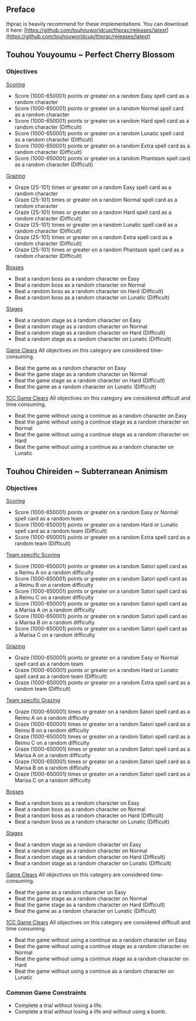 ## Preface
thprac is heavily recommend for these implementations. You can download it here: [https://github.com/touhouworldcup/thprac/releases/latest](https://github.com/touhouworldcup/thprac/releases/latest)

## Touhou Youyoumu ~ Perfect Cherry Blossom
### Objectives

<ins>Scoring</ins>
- Score (1000-650001) points or greater on a random Easy spell card as a random character 
- Score (1000-650001) points or greater on a random Normal spell card as a random character
- Score (1000-650001) points or greater on a random Hard spell card as a random character (Difficult)
- Score (1000-650001) points or greater on a random Lunatic spell card as a random character (Difficult)
- Score (1000-650001) points or greater on a random Extra spell card as a random character (Difficult)
- Score (1000-650001) points or greater on a random Phantasm spell card as a random character (Difficult)

<ins>Grazing</ins>
- Graze (25-101) times or greater on a random Easy spell card as a random character
- Graze (25-101) times or greater on a random Normal spell card as a random character
- Graze (25-101) times or greater on a random Hard spell card as a random character (Difficult)
- Graze (25-101) times or greater on a random Lunatic spell card as a random character (Difficult)
- Graze (25-101) times or greater on a random Extra spell card as a random character (Difficult)
- Graze (25-101) times or greater on a random Phantasm spell card as a random character (Difficult)

<ins>Bosses</ins>
- Beat a random boss as a random character on Easy
- Beat a random boss as a random character on Normal
- Beat a random boss as a random character on Hard (Difficult)
- Beat a random boss as a random character on Lunatic (Difficult)

<ins>Stages</ins>
- Beat a random stage as a random character on Easy
- Beat a random stage as a random character on Normal
- Beat a random stage as a random character on Hard (Difficult)
- Beat a random stage as a random character on Lunatic (Difficult)

<ins>Game Clears</ins>
All objectives on this category are considered time-consuming.
- Beat the game as a random character on Easy
- Beat the game  stage as a random character on Normal
- Beat the game  stage as a random character on Hard (Difficult)
- Beat the game as a random character on Lunatic (Difficult)

<ins>1CC Game Clears</ins>
All objectives on this category are considered difficult and time consuming.
- Beat the game without using a continue as a random character on Easy
- Beat the game without using a continue stage as a random character on Normal
- Beat the game without using a continue stage as a random character on Hard
- Beat the game without using a continue as a random character on Lunatic


## Touhou Chireiden ~ Subterranean Animism
### Objectives 

<ins>Scoring</ins>
- Score (1000-650001) points or greater on a random Easy or Normal spell card as a random team 
- Score (1000-650001) points or greater on a random Hard or Lunatic spell card as a random team (Difficult)
- Score (1000-650001) points or greater on a random Extra spell card as a random team (Difficult)

<ins>Team specific Scoring</ins>
- Score (1000-650001) points or greater on a random Satori spell card as a Reimu A on a random difficulty
- Score (1000-650001) points or greater on a random Satori spell card as a Reimu B on a random difficulty
- Score (1000-650001) points or greater on a random Satori spell card as a Reimu C on a random difficulty
- Score (1000-650001) points or greater on a random Satori spell card as a Marisa A on a random difficulty
- Score (1000-650001) points or greater on a random Satori spell card as a Marisa B on a random difficulty
- Score (1000-650001) points or greater on a random Satori spell card as a Marisa C on a random difficulty

<ins>Grazing</ins>
- Graze (1000-650001) points or greater on a random Easy or Normal spell card as a random team 
- Graze (1000-650001) points or greater on a random Hard or Lunatic spell card as a random team (Difficult)
- Graze (1000-650001) points or greater on a random Extra spell card as a random team (Difficult)

<ins>Team specific Grazing</ins>
- Graze (1000-650001) times or greater on a random Satori spell card as a Reimu A on a random difficulty
- Graze (1000-650001) times or greater on a random Satori spell card as a Reimu B on a random difficulty
- Graze (1000-650001) times or greater on a random Satori spell card as a Reimu C on a random difficulty
- Graze (1000-650001) times or greater on a random Satori spell card as a Marisa A on a random difficulty
- Graze (1000-650001) times or greater on a random Satori spell card as a Marisa B on a random difficulty
- Graze (1000-650001) times or greater on a random Satori spell card as a Marisa C on a random difficulty

<ins>Bosses</ins>
- Beat a random boss as a random character on Easy
- Beat a random boss as a random character on Normal
- Beat a random boss as a random character on Hard (Difficult)
- Beat a random boss as a random character on Lunatic (Difficult)

<ins>Stages</ins>
- Beat a random stage as a random character on Easy
- Beat a random stage as a random character on Normal
- Beat a random stage as a random character on Hard (Difficult)
- Beat a random stage as a random character on Lunatic (Difficult)

<ins>Game Clears</ins>
All objectives on this category are considered time-consuming.
- Beat the game as a random character on Easy
- Beat the game  stage as a random character on Normal
- Beat the game  stage as a random character on Hard (Difficult)
- Beat the game as a random character on Lunatic (Difficult)

<ins>1CC Game Clears</ins>
All objectives on this category are considered difficult and time consuming.
- Beat the game without using a continue as a random character on Easy
- Beat the game without using a continue stage as a random character on Normal
- Beat the game without using a continue stage as a random character on Hard
- Beat the game without using a continue as a random character on Lunatic


### Common Game Constraints
- Complete a trial without losing a life.
- Complete a trial without losing a life and without using a bomb.